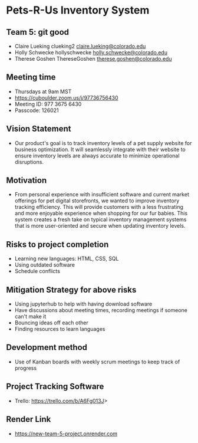 # Pets-R-Us Inventory System

## Team 5: git good

* Claire Lueking clueking2 <claire.lueking@colorado.edu> 
* Holly Schwecke hollyschwecke <holly.schwecke@colorado.edu> 
* Therese Goshen ThereseGoshen <therese.goshen@colorado.edu> 

## Meeting time

* Thursdays at 9am MST
* https://cuboulder.zoom.us/j/97736756430
* Meeting ID: 977 3675 6430
* Passcode: 126021

## Vision Statement

* Our product's goal is to track inventory levels of a pet supply website for business optimization. It will seamlessly integrate with their website to ensure inventory levels are always accurate to minimize operational disruptions. 

## Motivation

* From personal experience with insufficient software and current market offerings for pet digital storefronts, we wanted to improve inventory tracking efficiency. This will provide customers with a less frustrating and more enjoyable experience when shopping for our fur babies. This system creates a fresh take on typical inventory management systems that is more user-oriented and secure when updating inventory levels.

## Risks to project completion

* Learning new languages: HTML, CSS, SQL
* Using outdated software
* Schedule conflicts
  
## Mitigation Strategy for above risks

* Using jupyterhub to help with having download software
* Have discussions about meeting times, recording meetings if someone can't make it
* Bouncing ideas off each other
* Finding resources to learn languages

## Development method

* Use of Kanban boards with weekly scrum meetings to keep track of progress

## Project Tracking Software

* Trello: [<https://trello.com/b/A6Fg013J>](https://trello.com/b/A6Fg013J/git-good2)>

## Render Link
* https://new-team-5-project.onrender.com
